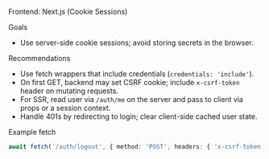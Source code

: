 Frontend: Next.js (Cookie Sessions)

Goals
- Use server-side cookie sessions; avoid storing secrets in the browser.

Recommendations
- Use fetch wrappers that include credentials (`credentials: 'include'`).
- On first GET, backend may set CSRF cookie; include `x-csrf-token` header on mutating requests.
- For SSR, read user via `/auth/me` on the server and pass to client via props or a session context.
- Handle 401s by redirecting to login; clear client-side cached user state.

Example fetch
```ts
await fetch('/auth/logout', { method: 'POST', headers: { 'x-csrf-token': getCsrf() }, credentials: 'include' });
```

